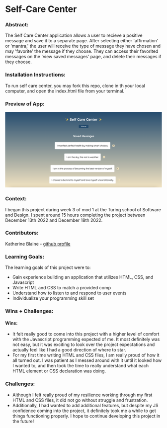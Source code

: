 # Self-Care Center 

### Abstract:
[//]: <> (Briefly describe what you built and its features. What problem is the app solving? How does this application solve that problem?)

The Self Care Center application allows a user to recieve a positive message and save it to a separate page. After selecting either 'affirmation' or 'mantra,' the user will receive the type of message they have chosen and may 'favorite' the message if they choose. They can access their favorited messages on the 'view saved messages' page, and delete their messages if they choose.

### Installation Instructions:
[//]: <> (What steps does a person have to take to get your app cloned down and running?)
To run self care center, you may fork this repo, clone in th your local computer, and open the index.html file from your terminal.

### Preview of App:
[//]: <> (Provide ONE gif or screenshot of your application - choose the "coolest" piece of functionality to show off.)

![Screenshot of self care center view saved covers page](self-care-center.png)

### Context:
[//]: <> (Give some context for the project here. How long did you have to work on it? How far into the Turing program are you?)

I began this project during week 3 of mod 1 at the Turing school of Software and Design. I spent around 15 hours completing the project between December 13th 2022 and December 18th 2022.

### Contributors:
[//]: <> (Who worked on this application? Link to their GitHubs.)

Katherine Blaine - [github profile](https://github.com/KatherineBlaine)

### Learning Goals:
[//]: <> (What were the learning goals of this project? What tech did you work with?)

The learning goals of this project were to:
- Gain experience building an application that utilizes HTML, CSS, and Javascript
- Write HTML and CSS to match a provided comp
- Understand how to listen to and respond to user events
- Individualize your programming skill set

### Wins + Challenges:
[//]: <> (What are 2-3 wins you have from this project? What were some challenges you faced - and how did you get over them?)

#### Wins:
- It felt really good to come into this project with a higher level of comfort with the Javascript programming expected of me. It most definitely was not easy, but it was exciting to look over the project expectations and actually feel like I had a good direction of where to star.
- For my first time writing HTML and CSS files, I am really proud of how it all turned out. I was patient as I messed around with it until it looked how I wanted to, and then took the time to really understand what each HTML element or CSS declaration was doing.

### Challenges:
- Although I felt really proud of my resilience working through my first HTML and CSS files, it did not go without struggle and frustration.
- Additionally, I had wanted to add additional features, but despite my JS confidence coming into the project, it definitely took me a while to get things functioning properly. I hope to continue developing this project in the future!